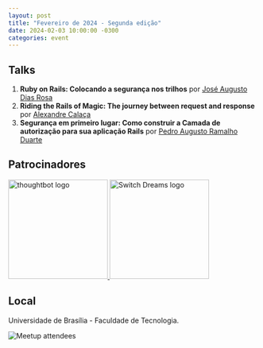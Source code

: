```yaml
---
layout: post
title: "Fevereiro de 2024 - Segunda edição"
date: 2024-02-03 10:00:00 -0300
categories: event
---
```


## Talks

1. **Ruby on Rails: Colocando a segurança nos trilhos** por [José Augusto Dias Rosa](https://www.linkedin.com/in/joseaugustodev/)
1. **Riding the Rails of Magic: The journey between request and response** por [Alexandre Calaça](blog.alexandrecalaca.com)
1. **Segurança em primeiro lugar: Como construir a Camada de autorização para sua aplicação Rails** por [Pedro Augusto Ramalho Duarte](twitter.com/pedroarduarte)

## Patrocinadores

<div class="sponsors">
  <a href="http://thoughtbot.com" target="_blank">
    <img width=200 src="{{ '/images/sponsors/thoughtbot.svg' | relative_url }}" alt="thoughtbot logo" />
  </a>
  <a href="https://switchdreams.com.br/" target="_blank">
    <img width=200 src="{{ '/images/sponsors/switchdreams.png' | relative_url }}" alt="Switch Dreams logo" />
  </a>
</div>

## Local

Universidade de Brasília - Faculdade de Tecnologia.

<img src="{{ '/images/events/2024-02.jpg' | relative_url }}" alt="Meetup attendees" />
